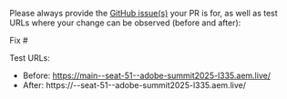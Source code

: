 Please always provide the [GitHub issue(s)](../issues) your PR is for, as well as test URLs where your change can be observed (before and after):

Fix #<gh-issue-id>

Test URLs:
- Before: https://main--seat-51--adobe-summit2025-l335.aem.live/
- After: https://<branch>--seat-51--adobe-summit2025-l335.aem.live/
